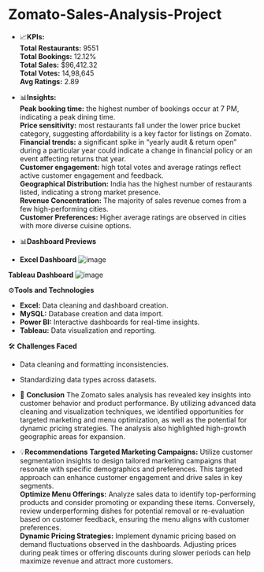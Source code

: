 # Zomato-Sales-Analysis-Project


- 📈**KPIs:**  
**Total Restaurants:** 9551  
**Total Bookings:** 12.12%  
**Total Sales:** $96,412.32  
**Total Votes:** 14,98,645    
**Avg Ratings:** 2.89  

- 📊**Insights:**  
**Peak booking time:** the highest number of bookings occur at 7 PM, indicating a peak dining time.  
**Price sensitivity:** most restaurants fall under the lower price bucket category, suggesting affordability is a key factor for listings on Zomato.   
**Financial trends:** a significant spike in “yearly audit & return open” during a particular year could indicate a change in financial policy or an event affecting returns that year.  
**Customer engagement:** high total votes and average ratings reflect active customer engagement and feedback.  
**Geographical Distribution:** India has the highest number of restaurants listed, indicating a strong market presence.  
**Revenue Concentration:** The majority of sales revenue comes from a few high-performing cities.  
**Customer Preferences:** Higher average ratings are observed in cities with more diverse cuisine options.

- 📊**Dashboard Previews**

- **Excel Dashboard**
![image](https://github.com/user-attachments/assets/593e20ee-d646-4f13-8337-c7b956b8265f)

**Tableau Dashboard**
 ![image](https://github.com/user-attachments/assets/80d2fb02-f50a-46e2-8845-10efb134528f)

⚙️**Tools and Technologies**
- **Excel:** Data cleaning and dashboard creation.
- **MySQL:** Database creation and data import.
- **Power BI:** Interactive dashboards for real-time insights.
- **Tableau:** Data visualization and reporting.

🛠️ **Challenges Faced**
- Data cleaning and formatting inconsistencies.
- Standardizing data types across datasets.

- 📌 **Conclusion**
The Zomato sales analysis has revealed key insights into customer behavior and product performance. By utilizing advanced data cleaning and visualization techniques, we identified opportunities for targeted marketing and menu optimization, as well as the potential for dynamic pricing strategies. The analysis also highlighted high-growth geographic areas for expansion.   


- 💡**Recommendations**
**Targeted Marketing Campaigns:** Utilize customer segmentation insights to design tailored marketing campaigns that resonate with specific demographics and preferences. This targeted approach can enhance customer engagement and drive sales in key segments.  
**Optimize Menu Offerings:** Analyze sales data to identify top-performing products and consider promoting or expanding these items. Conversely, review underperforming dishes for potential removal or re-evaluation based on customer feedback, ensuring the menu aligns with customer preferences.  
**Dynamic Pricing Strategies:** Implement dynamic pricing based on demand fluctuations observed in the dashboards. Adjusting prices during peak times or offering discounts during slower periods can help maximize revenue and attract more customers.  
